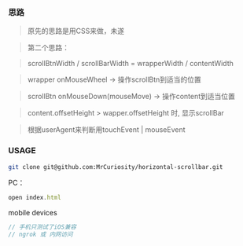 ### 思路
> 原先的思路是用CSS来做，未遂

> 第二个思路：

> scrollBtnWidth / scrollBarWidth = wrapperWidth / contentWidth

> wrapper onMouseWheel → 操作scrollBtn到适当的位置

> scrollBtn onMouseDown(mouseMove) → 操作content到适当位置

> content.offsetHeight > wapper.offsetHeight 时, 显示scrollBar

> 根据userAgent来判断用touchEvent | mouseEvent

### USAGE
```sh
git clone git@github.com:MrCuriosity/horizontal-scrollbar.git
```
PC：
```js
open index.html
```
mobile devices
```js
// 手机只测试了iOS兼容
// ngrok 或 内网访问
```